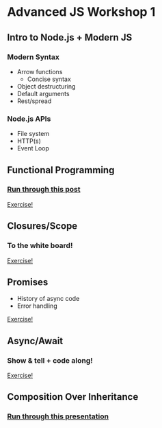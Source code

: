
# Advanced JS Workshop 1

## Intro to Node.js + Modern JS

### Modern Syntax
- Arrow functions
  - Concise syntax
- Object destructuring
- Default arguments
- Rest/spread

### Node.js APIs
- File system
- HTTP(s)
- Event Loop 

## Functional Programming

### [Run through this post](https://medium.com/capital-one-developers/the-wonderful-world-of-functional-programming-5f37359315fd)

[Exercise!](./exercise-1-functional-programming/README.md)

## Closures/Scope

### To the white board!

[Exercise!](./exercise-2-closures/README.md)

## Promises

- History of async code
- Error handling

[Exercise!](./exercise-3-promises/README.md)

## Async/Await

### Show & tell + code along!

[Exercise!](./exercise-4-async-await/README.md)

## Composition Over Inheritance

### [Run through this presentation](http://slides.com/johnnyray/composition-over-inheritance)
